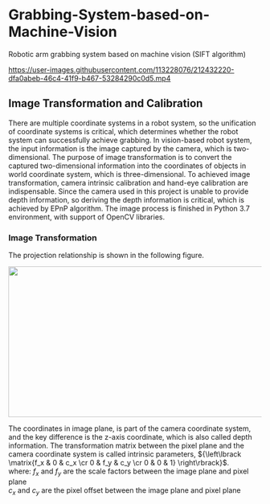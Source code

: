 # Grabbing-System-based-on-Machine-Vision
Robotic arm grabbing system based on machine vision (SIFT algorithm)


https://user-images.githubusercontent.com/113228076/212432220-dfa0abeb-46c4-41f9-b467-53284290c0d5.mp4

## Image Transformation and Calibration
There are multiple coordinate systems in a robot system, so the unification of coordinate systems is critical, which determines whether the robot system can successfully achieve grabbing. In vision-based robot system, the input information is the image captured by the camera, which is two-dimensional. The purpose of image transformation is to convert the captured two-dimensional information into the coordinates of objects in world coordinate system, which is three-dimensional. To achieved image transformation, camera intrinsic calibration and hand-eye calibration are indispensable. Since the camera used in this project is unable to provide depth information, so deriving the depth information is critical, which is achieved by EPnP algorithm. The image process is finished in Python 3.7 environment, with support of OpenCV libraries. 

### Image Transformation
The projection relationship is shown in the following figure.

<p align="center">
  <img width="600" height="300" src="https://user-images.githubusercontent.com/113228076/223846542-7a62bcda-1884-47a8-8204-5e3735c4f53a.jpg">
</p>

The coordinates in image plane, is part of the camera coordinate system, and the key difference is the z-axis coordinate, which is also called depth information. The transformation matrix between the pixel plane and the camera coordinate system is called intrinsic parameters, ${\left\lbrack \matrix{f_x & 0 & c_x \cr 0 & f_y & c_y \cr 0 & 0 & 1} \right\rbrack}$.\
where: $f_x$ and $f_y$ are the scale factors between the image plane and pixel plane\
       $c_x$ and $c_y$ are the pixel offset between the image plane and pixel plane
